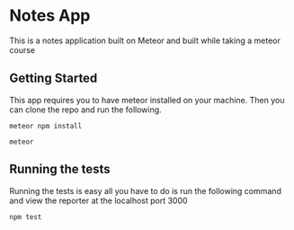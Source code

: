 # Notes App

This is a notes application built on Meteor and built while taking a meteor course

## Getting Started

This app requires you to have meteor installed on your machine. Then you can clone the repo and run the following.

```
meteor npm install
```
```
meteor
```

## Running the tests

Running the tests is easy all you have to do is run the following command and view the reporter at the localhost port 3000

```
npm test
```